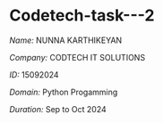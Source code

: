 # Codetech-task---2
*Name:* NUNNA KARTHIKEYAN 

*Company:* CODTECH IT SOLUTIONS

*ID:* 15092024

*Domain:* Python Progamming 

*Duration:* Sep to Oct 2024


